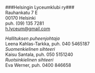 
###Helsingin Lyceumklubi ry###  
Rauhankatu 7 E  	
00170 Helsinki 	 
puh. (09) 135 7281	
[h.lyceum@gmail.com](mailto:h.lyceum@gmail.com)	

*Hallituksen puheenjohtaja*  
  Leena Kahlas-Tarkka, puh. 040 5465187  
*Suomenkielinen sihteeri*  
  Kaisu Santala, puh. 050 5151240   
*Ruotsinkielinen sihteeri*  
  Eva Werner, puh. 0400 846658  